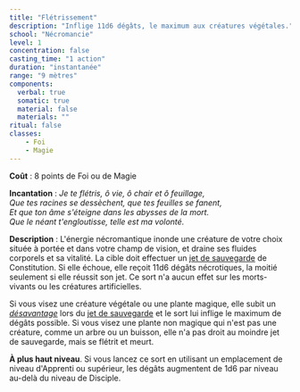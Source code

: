 ```yaml
---
title: "Flétrissement"
description: "Inflige 11d6 dégâts, le maximum aux créatures végétales."
school: "Nécromancie"
level: 1
concentration: false
casting_time: "1 action"
duration: "instantanée"
range: "9 mètres"
components:
  verbal: true
  somatic: true
  material: false
  materials: ""
ritual: false
classes:
    - Foi
    - Magie
---
```

**Coût** : 8 points de Foi ou de Magie  

**Incantation** : *Je te flétris, ô vie, ô chair et ô feuillage,*   
*Que tes racines se dessèchent, que tes feuilles se fanent,*   
*Et que ton âme s'éteigne dans les abysses de la mort.*    
*Que le néant t'engloutisse, telle est ma volonté.*    

**Description** : L'énergie nécromantique inonde une créature de votre choix située à portée et dans votre champ de vision, et draine ses fluides corporels et sa vitalité. La cible doit effectuer un [jet de sauvegarde](/utiliser-les-caracteristiques/#jets-de-sauvegarde) de Constitution. Si elle échoue, elle reçoit 11d6 dégâts nécrotiques, la moitié seulement si elle réussit son jet. Ce sort n'a aucun effet sur les morts-vivants ou les créatures artificielles.

Si vous visez une créature végétale ou une plante magique, elle subit un [_désavantage_](/utiliser-les-caracteristiques/#avantage-et-desavantage) lors du [jet de sauvegarde](/utiliser-les-caracteristiques/#jets-de-sauvegarde) et le sort lui inflige le maximum de dégâts possible. Si vous visez une plante non magique qui n'est pas une créature, comme un arbre ou un buisson, elle n'a pas droit au moindre jet de sauvegarde, mais se flétrit et meurt.

**À plus haut niveau**. Si vous lancez ce sort en utilisant un emplacement de niveau d'Apprenti ou supérieur, les dégâts augmentent de 1d6 par niveau au-delà du niveau de Disciple.
